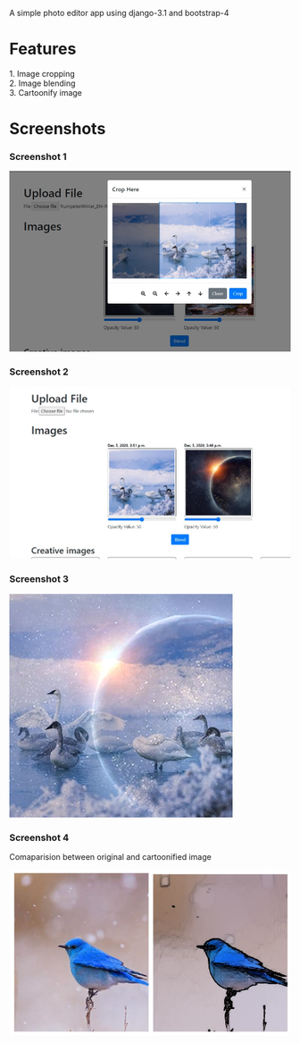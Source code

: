 A simple photo editor app using django-3.1 and bootstrap-4
<h1>Features</h1>
  1. Image cropping<br>
  2. Image blending<br>
  3. Cartoonify image<br>
<h1>Screenshots</h1>
<h3>Screenshot 1</h3>
<img src="Screenshots/pic6.jpg"><br>
<h3>Screenshot 2</h3>
<img src="Screenshots/pic7.jpg"><br>
<h3>Screenshot 3</h3>
<img src="Screenshots/savedimage2827.jpg"><br>
<h3>Screenshot 4</h3>
<p>Comaparision between original and cartoonified image</p>
<img src="Screenshots/comparision.jpg">


